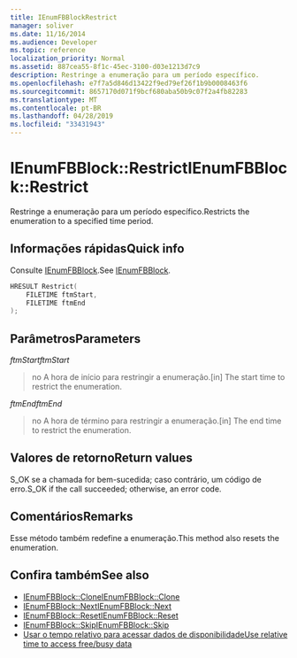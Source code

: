```yaml
---
title: IEnumFBBlockRestrict
manager: soliver
ms.date: 11/16/2014
ms.audience: Developer
ms.topic: reference
localization_priority: Normal
ms.assetid: 887cea55-8f1c-45ec-3100-d03e1213d7c9
description: Restringe a enumeração para um período específico.
ms.openlocfilehash: e7f7a5d846d13422f9ed79ef26f1b9b0008463f6
ms.sourcegitcommit: 8657170d071f9bcf680aba50b9c07f2a4fb82283
ms.translationtype: MT
ms.contentlocale: pt-BR
ms.lasthandoff: 04/28/2019
ms.locfileid: "33431943"
---
```

# <a name="ienumfbblockrestrict"></a><span data-ttu-id="a6de3-103">IEnumFBBlock::Restrict</span><span class="sxs-lookup"><span data-stu-id="a6de3-103">IEnumFBBlock::Restrict</span></span>

<span data-ttu-id="a6de3-104">Restringe a enumeração para um período específico.</span><span class="sxs-lookup"><span data-stu-id="a6de3-104">Restricts the enumeration to a specified time period.</span></span>
  
## <a name="quick-info"></a><span data-ttu-id="a6de3-105">Informações rápidas</span><span class="sxs-lookup"><span data-stu-id="a6de3-105">Quick info</span></span>

<span data-ttu-id="a6de3-106">Consulte [IEnumFBBlock](ienumfbblock.md).</span><span class="sxs-lookup"><span data-stu-id="a6de3-106">See [IEnumFBBlock](ienumfbblock.md).</span></span>
  
```cpp
HRESULT Restrict(  
    FILETIME ftmStart, 
    FILETIME ftmEnd 
);

```

## <a name="parameters"></a><span data-ttu-id="a6de3-107">Parâmetros</span><span class="sxs-lookup"><span data-stu-id="a6de3-107">Parameters</span></span>

<span data-ttu-id="a6de3-108">_ftmStart_</span><span class="sxs-lookup"><span data-stu-id="a6de3-108">_ftmStart_</span></span>
  
>  <span data-ttu-id="a6de3-109">no A hora de início para restringir a enumeração.</span><span class="sxs-lookup"><span data-stu-id="a6de3-109">[in] The start time to restrict the enumeration.</span></span> 
    
<span data-ttu-id="a6de3-110">_ftmEnd_</span><span class="sxs-lookup"><span data-stu-id="a6de3-110">_ftmEnd_</span></span>
  
> <span data-ttu-id="a6de3-111">no A hora de término para restringir a enumeração.</span><span class="sxs-lookup"><span data-stu-id="a6de3-111">[in] The end time to restrict the enumeration.</span></span>
    
## <a name="return-values"></a><span data-ttu-id="a6de3-112">Valores de retorno</span><span class="sxs-lookup"><span data-stu-id="a6de3-112">Return values</span></span>

<span data-ttu-id="a6de3-113">S_OK se a chamada for bem-sucedida; caso contrário, um código de erro.</span><span class="sxs-lookup"><span data-stu-id="a6de3-113">S_OK if the call succeeded; otherwise, an error code.</span></span>
  
## <a name="remarks"></a><span data-ttu-id="a6de3-114">Comentários</span><span class="sxs-lookup"><span data-stu-id="a6de3-114">Remarks</span></span>

<span data-ttu-id="a6de3-115">Esse método também redefine a enumeração.</span><span class="sxs-lookup"><span data-stu-id="a6de3-115">This method also resets the enumeration.</span></span>
  
## <a name="see-also"></a><span data-ttu-id="a6de3-116">Confira também</span><span class="sxs-lookup"><span data-stu-id="a6de3-116">See also</span></span>

- [<span data-ttu-id="a6de3-117">IEnumFBBlock::Clone</span><span class="sxs-lookup"><span data-stu-id="a6de3-117">IEnumFBBlock::Clone</span></span>](ienumfbblock-clone.md)  
- [<span data-ttu-id="a6de3-118">IEnumFBBlock::Next</span><span class="sxs-lookup"><span data-stu-id="a6de3-118">IEnumFBBlock::Next</span></span>](ienumfbblock-next.md)  
- [<span data-ttu-id="a6de3-119">IEnumFBBlock::Reset</span><span class="sxs-lookup"><span data-stu-id="a6de3-119">IEnumFBBlock::Reset</span></span>](ienumfbblock-reset.md)  
- [<span data-ttu-id="a6de3-120">IEnumFBBlock::Skip</span><span class="sxs-lookup"><span data-stu-id="a6de3-120">IEnumFBBlock::Skip</span></span>](ienumfbblock-skip.md)  
- [<span data-ttu-id="a6de3-121">Usar o tempo relativo para acessar dados de disponibilidade</span><span class="sxs-lookup"><span data-stu-id="a6de3-121">Use relative time to access free/busy data</span></span>](how-to-use-relative-time-to-access-free-busy-data.md)

